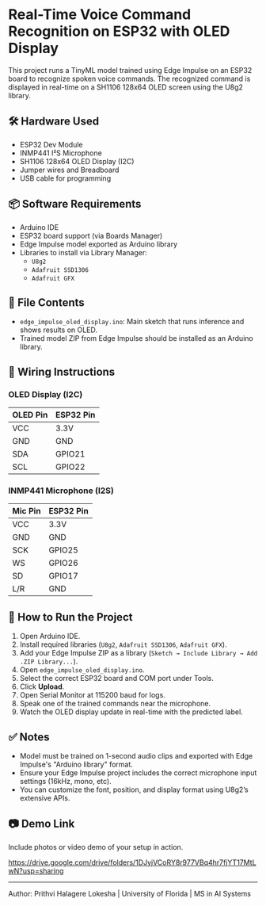 # Real-Time Voice Command Recognition on ESP32 with OLED Display

This project runs a TinyML model trained using Edge Impulse on an ESP32 board to recognize spoken voice commands. The recognized command is displayed in real-time on a SH1106 128x64 OLED screen using the U8g2 library.

## 🛠️ Hardware Used

- ESP32 Dev Module
- INMP441 I²S Microphone
- SH1106 128x64 OLED Display (I2C)
- Jumper wires and Breadboard
- USB cable for programming

## 📦 Software Requirements

- Arduino IDE
- ESP32 board support (via Boards Manager)
- Edge Impulse model exported as Arduino library
- Libraries to install via Library Manager:
  - `U8g2`
  - `Adafruit SSD1306`
  - `Adafruit GFX`

## 📁 File Contents

- `edge_impulse_oled_display.ino`: Main sketch that runs inference and shows results on OLED.
- Trained model ZIP from Edge Impulse should be installed as an Arduino library.

## 🔌 Wiring Instructions

### OLED Display (I2C)
| OLED Pin | ESP32 Pin |
|----------|-----------|
| VCC      | 3.3V      |
| GND      | GND       |
| SDA      | GPIO21    |
| SCL      | GPIO22    |

### INMP441 Microphone (I2S)
| Mic Pin | ESP32 Pin |
|---------|-----------|
| VCC     | 3.3V      |
| GND     | GND       |
| SCK     | GPIO25    |
| WS      | GPIO26    |
| SD      | GPIO17    |
| L/R     | GND       |

## 🚀 How to Run the Project

1. Open Arduino IDE.
2. Install required libraries (`U8g2`, `Adafruit SSD1306`, `Adafruit GFX`).
3. Add your Edge Impulse ZIP as a library (`Sketch → Include Library → Add .ZIP Library...`).
4. Open `edge_impulse_oled_display.ino`.
5. Select the correct ESP32 board and COM port under Tools.
6. Click **Upload**.
7. Open Serial Monitor at 115200 baud for logs.
8. Speak one of the trained commands near the microphone.
9. Watch the OLED display update in real-time with the predicted label.

## ✅ Notes

- Model must be trained on 1-second audio clips and exported with Edge Impulse's "Arduino library" format.
- Ensure your Edge Impulse project includes the correct microphone input settings (16kHz, mono, etc).
- You can customize the font, position, and display format using U8g2’s extensive APIs.

## 📷 Demo Link
Include photos or video demo of your setup in action.

https://drive.google.com/drive/folders/1DJyjVCoRY8r977VBq4hr7fjYT17MtLwN?usp=sharing

---

Author: Prithvi Halagere Lokesha | University of Florida | MS in AI Systems
